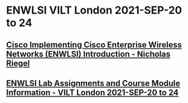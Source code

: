 # ENWLSI VILT London 2021-SEP-20  to 24

## [Cisco Implementing Cisco Enterprise Wireless Networks (ENWLSI) Introduction - Nicholas Riegel](https://docs.google.com/presentation/d/1dvQhNTVJCRUOhzuq-ClBs1ytuk-oDiqO7yQv0j5u5RA/edit?usp=sharing)

## [ENWLSI Lab Assignments and Course Module Information - VILT London 2021-SEP-20  to 24](https://docs.google.com/spreadsheets/d/1WibyuL5vPOyv51BHGn-imiPKNx34uJTzKmQfDJfbMS0/edit?usp=sharing)
